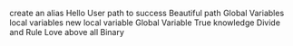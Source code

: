 create an alias
Hello User
path to success
Beautiful path
Global Variables
local variables
new local variable
Global Variable
True knowledge
Divide and Rule
Love above all
Binary
